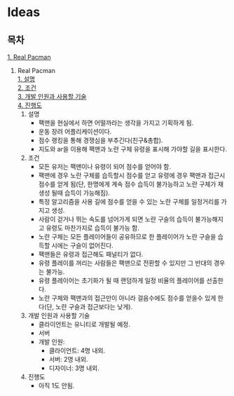 # Ideas

## 목차

[1. Real Pacman](#rp)

1. Real Pacman<a id="rp"></a>\
  [1. 설명](#rp-1)\
  [2. 조건](#rp-2)\
  [3. 개발 인원과 사용할 기술](#rp-3)\
  [4. 진행도](#rp-4)
    1. 설명<a id="rp-1"></a>
        - 팩맨을 현실에서 하면 어떨까라는 생각을 가지고 기획하게 됨.
        - 운동 장려 어플리케이션이다.
        - 점수 랭킹을 통해 경쟁심을 부추긴다(친구&총합).
        - 지도와 ar을 이용해 팩맨과 노란 구체 유령을 표시해 가야할 길을 표시한다.
    2. 조건<a id="rp-2"></a>
        - 모든 유저는 팩맨이나 유령이 되어 점수를 얻어야 함.
        - 팩맨에 경우 노란 구체를 습득할시 점수를 얻고 유령에 경우 팩맨과 접근시 점수를 얻게 됨(단, 한명에게 계속 점수 습득이 불가능하고 노란 구체가 재생성 될때 습득이 가능해짐).
        - 특정 알고리즘을 사용 길에 점수를 얻을 수 있는 노란 구체를 일정거리를 가지고 생성.
        - 사람이 걷거나 뛰는 속도를 넘어가게 되면 노란 구슬의 습득이 불가능해지고 유령도 마찬가지로 습득이 불가능 함.
        - 노란 구체는 모든 플레이어들이 공유하므로 한 플레이어가 노란 구슬을 습득할 시에는 구슬이 없어진다.
        - 팩맨들은 유령과 접근해도 패널티가 없다.
        - 유령 플레이를 꺼리는 사람들은 팩맨으로 전환할 수 있지만 그 반대의 경우는 불가능.
        - 유령 플레이어는 초기화가 될 때 랜덤하게 일정 비율의 플레이어를 선출한다.
        - 노란 구체와 팩맨과의 접근만이 아니라 걸음수에도 점수를 얻을수 있게 한다(단, 노란 구슬과 접근보다는 낮게).
    3. 개발 인원과 사용할 기술<a id="rp-3"></a>
        - 클라이언트는 유니티로 개발될 예정.
        - 서버
        - 개발 인원:
          - 클라이언트: 4명 내외.
          - 서버: 2명 내외.
          - 디자이너: 3명 내외.
    4. 진행도<a id="rp-4"></a>
        - 아직 1도 안됨.
    
